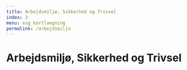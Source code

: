 ```yaml
---
title: Arbejdsmiljø, Sikkerhed og Trivsel
index: 3
menu: esg_kortlaegning
permalink: /arbejdsmiljo
---
```


# Arbejdsmiljø, Sikkerhed og Trivsel
